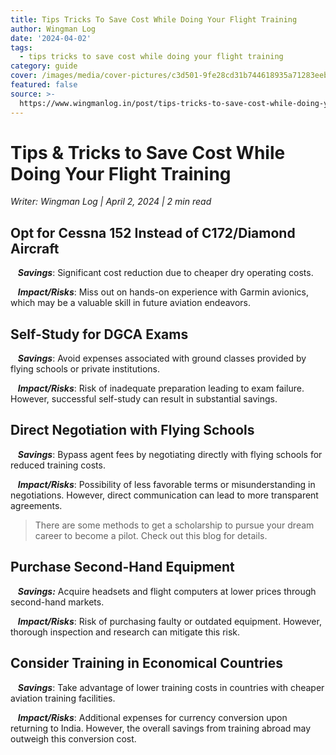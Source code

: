 ```yaml
---
title: Tips Tricks To Save Cost While Doing Your Flight Training
author: Wingman Log
date: '2024-04-02'
tags:
  - tips tricks to save cost while doing your flight training
category: guide
cover: /images/media/cover-pictures/c3d501-9fe28cd31b744618935a71283eebac3d-mv2-4dbac9ac.png
featured: false
source: >-
  https://www.wingmanlog.in/post/tips-tricks-to-save-cost-while-doing-your-flight-training
---
```


# Tips & Tricks to Save Cost While Doing Your Flight Training

*Writer: Wingman Log | April 2, 2024 | 2 min read*

## Opt for Cessna 152 Instead of C172/Diamond Aircraft

   ***Savings***: Significant cost reduction due to cheaper dry operating costs.

   ***Impact/Risks***: Miss out on hands-on experience with Garmin avionics, which may be a valuable skill in future aviation endeavors.

## Self-Study for DGCA Exams

   ***Savings***: Avoid expenses associated with ground classes provided by flying schools or private institutions.

   ***Impact/Risks***: Risk of inadequate preparation leading to exam failure. However, successful self-study can result in substantial savings.

## Direct Negotiation with Flying Schools

   ***Savings***: Bypass agent fees by negotiating directly with flying schools for reduced training costs.

   ***Impact/Risks***: Possibility of less favorable terms or misunderstanding in negotiations. However, direct communication can lead to more transparent agreements.

> There are some methods to get a scholarship to pursue your dream career to become a pilot. Check out this blog for details.

## Purchase Second-Hand Equipment

   ***Savings:*** Acquire headsets and flight computers at lower prices through second-hand markets.

   ***Impact/Risks***: Risk of purchasing faulty or outdated equipment. However, thorough inspection and research can mitigate this risk.

## Consider Training in Economical Countries

   ***Savings***: Take advantage of lower training costs in countries with cheaper aviation training facilities.

   ***Impact/Risks***: Additional expenses for currency conversion upon returning to India. However, the overall savings from training abroad may outweigh this conversion cost.
